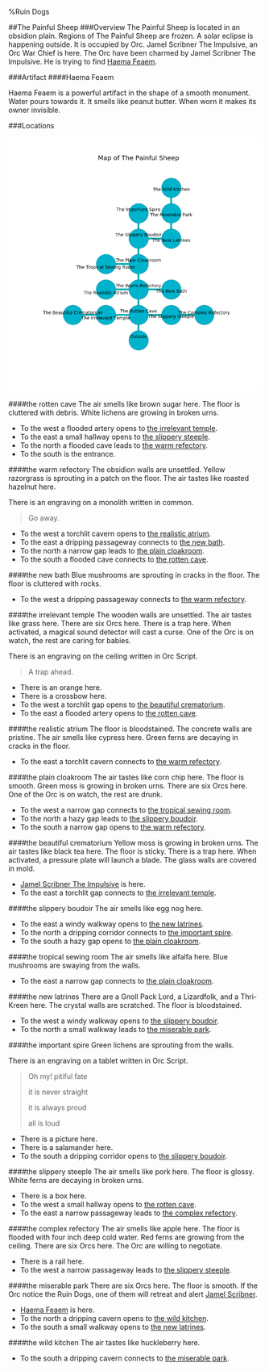 %Ruin Dogs

##The Painful Sheep
###Overview
The Painful Sheep is located in an obsidion plain. Regions of The Painful Sheep are frozen. A solar eclipse is happening outside. It is occupied by Orc. <a name="Jamel-Scribner-The-Impulsive"></a>Jamel Scribner The Impulsive, an Orc War Chief is here. The Orc have been charmed by Jamel Scribner The Impulsive. He  is trying to find [Haema Feaem](#Haema-Feaem). 



###Artifact
####<a name="Haema-Feaem"></a>Haema Feaem


Haema Feaem is a powerful artifact in the shape of a smooth monument. Water pours towards it. It smells like peanut butter. When worn it makes its owner invisible. 





###Locations


![](../v2/images/The-Painful-Sheep.png)

####<a name="the-rotten-cave"></a>the rotten cave
The air smells like brown sugar here. The floor is cluttered with debris. White lichens are growing in broken urns. 



* To the west a flooded artery opens to [the irrelevant temple](#the-irrelevant-temple).
* To the east a small hallway opens to [the slippery steeple](#the-slippery-steeple).
* To the north a flooded cave leads to [the warm refectory](#the-warm-refectory).
* To the south is the entrance.


####<a name="the-warm-refectory"></a>the warm refectory
The obsidion walls are unsettled. Yellow razorgrass is sprouting in a patch on the floor. The air tastes like roasted hazelnut here. 

There is an engraving on a monolith written in common. 

> Go away.
>


* To the west a torchlit cavern opens to [the realistic atrium](#the-realistic-atrium).
* To the east a dripping passageway connects to [the new bath](#the-new-bath).
* To the north a narrow gap leads to [the plain cloakroom](#the-plain-cloakroom).
* To the south a flooded cave connects to [the rotten cave](#the-rotten-cave).


####<a name="the-new-bath"></a>the new bath
Blue mushrooms are sprouting in cracks in the floor. The floor is cluttered with rocks. 



* To the west a dripping passageway connects to [the warm refectory](#the-warm-refectory).


####<a name="the-irrelevant-temple"></a>the irrelevant temple
The wooden walls are unsettled. The air tastes like grass here. There are six Orcs here. There is a trap here. When activated, a magical sound detector will cast a curse. One of the Orc is on watch, the rest are caring for babies. 

There is an engraving on the ceiling written in Orc Script. 

> A trap ahead.
>


* There is an orange here.
* There is a crossbow here.
* To the west a torchlit gap opens to [the beautiful crematorium](#the-beautiful-crematorium).
* To the east a flooded artery opens to [the rotten cave](#the-rotten-cave).


####<a name="the-realistic-atrium"></a>the realistic atrium
The floor is bloodstained. The concrete walls are pristine. The air smells like cypress here. Green ferns are decaying in cracks in the floor. 



* To the east a torchlit cavern connects to [the warm refectory](#the-warm-refectory).


####<a name="the-plain-cloakroom"></a>the plain cloakroom
The air tastes like corn chip here. The floor is smooth. Green moss is growing in broken urns. There are six Orcs here. One of the Orc is on watch, the rest are drunk. 



* To the west a narrow gap connects to [the tropical sewing room](#the-tropical-sewing-room).
* To the north a hazy gap leads to [the slippery boudoir](#the-slippery-boudoir).
* To the south a narrow gap opens to [the warm refectory](#the-warm-refectory).


####<a name="the-beautiful-crematorium"></a>the beautiful crematorium
Yellow moss is growing in broken urns. The air tastes like black tea here. The floor is sticky. There is a trap here. When activated, a pressure plate will launch a blade. The glass walls are covered in mold. 



* [Jamel Scribner The Impulsive](#Jamel-Scribner-The-Impulsive) is here.
* To the east a torchlit gap connects to [the irrelevant temple](#the-irrelevant-temple).


####<a name="the-slippery-boudoir"></a>the slippery boudoir
The air smells like egg nog here. 



* To the east a windy walkway opens to [the new latrines](#the-new-latrines).
* To the north a dripping corridor connects to [the important spire](#the-important-spire).
* To the south a hazy gap opens to [the plain cloakroom](#the-plain-cloakroom).


####<a name="the-tropical-sewing-room"></a>the tropical sewing room
The air smells like alfalfa here. Blue mushrooms are swaying from the walls. 



* To the east a narrow gap connects to [the plain cloakroom](#the-plain-cloakroom).


####<a name="the-new-latrines"></a>the new latrines
There are a Gnoll Pack Lord, a Lizardfolk, and a Thri-Kreen here. The crystal walls are scratched. The floor is bloodstained. 



* To the west a windy walkway opens to [the slippery boudoir](#the-slippery-boudoir).
* To the north a small walkway leads to [the miserable park](#the-miserable-park).


####<a name="the-important-spire"></a>the important spire
Green lichens are sprouting from the walls. 

There is an engraving on a tablet written in Orc Script. 

> Oh my! pitiful fate
>
> it is never straight
>
> it is always proud
>
> all is loud
>


* There is a picture here.
* There is a salamander here.
* To the south a dripping corridor opens to [the slippery boudoir](#the-slippery-boudoir).


####<a name="the-slippery-steeple"></a>the slippery steeple
The air smells like pork here. The floor is glossy. White ferns are decaying in broken urns. 



* There is a box here.
* To the west a small hallway opens to [the rotten cave](#the-rotten-cave).
* To the east a narrow passageway leads to [the complex refectory](#the-complex-refectory).


####<a name="the-complex-refectory"></a>the complex refectory
The air smells like apple here. The floor is flooded with four inch deep cold water. Red ferns are growing from the ceiling. There are six Orcs here. The Orc are willing to negotiate. 



* There is a rail here.
* To the west a narrow passageway leads to [the slippery steeple](#the-slippery-steeple).


####<a name="the-miserable-park"></a>the miserable park
There are six Orcs here. The floor is smooth. If the Orc notice the Ruin Dogs, one of them will retreat and alert [Jamel Scribner](#Jamel-Scribner). 



* [Haema Feaem](#Haema-Feaem) is here.
* To the north a dripping cavern opens to [the wild kitchen](#the-wild-kitchen).
* To the south a small walkway opens to [the new latrines](#the-new-latrines).


####<a name="the-wild-kitchen"></a>the wild kitchen
The air tastes like huckleberry here. 



* To the south a dripping cavern connects to [the miserable park](#the-miserable-park).


